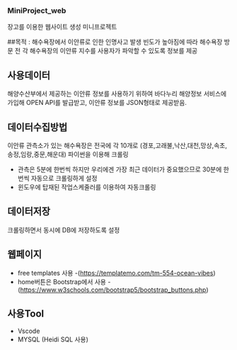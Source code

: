 ### MiniProject_web
장고를 이용한 웹사이트 생성 미니프로젝트

##목적 :
해수욕장에서 이안류로 인한 인명사고 발생 빈도가 높아짐에 따라 해수욕장 방문 전 각 해수욕장의 이안류 지수를 사용자가 파악할 수 있도록 정보를 제공

## 사용데이터
해양수산부에서 제공하는 이안류 정보를 사용하기 위하여 바다누리 해양정보 서비스에 가입해 OPEN API를 발급받고, 이안류 정보를 JSON형태로 제공받음.

## 데이터수집방법
이안류 관측소가 있는 해수욕장은 전국에 각 10개로 (경포,고래불,낙산,대천,망상,속초,송정,임랑,중문,해운대)
파이썬을 이용해 크롤링
 - 관측은 5분에 한번씩 하지만 우리에겐 가장 최근 데이터가 중요했으므로 30분에 한번씩 자동으로 크롤링하게 설정
  - 윈도우에 탑재된 작업스케줄러를 이용하여 자동크롤링

## 데이터저장
크롤링하면서 동시에 DB에 저장하도록 설정

## 웹페이지
  - free templates 사용
   -(https://templatemo.com/tm-554-ocean-vibes)
  - home버튼은 Bootstrap에서 사용
   -(https://www.w3schools.com/bootstrap5/bootstrap_buttons.php)
   
## 사용Tool
 - Vscode
 - MYSQL (Heidi SQL 사용)
 

